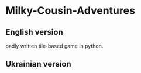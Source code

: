 # Milky-Cousin-Adventures

## English version

badly written tile-based game in python.

## Ukrainian version

